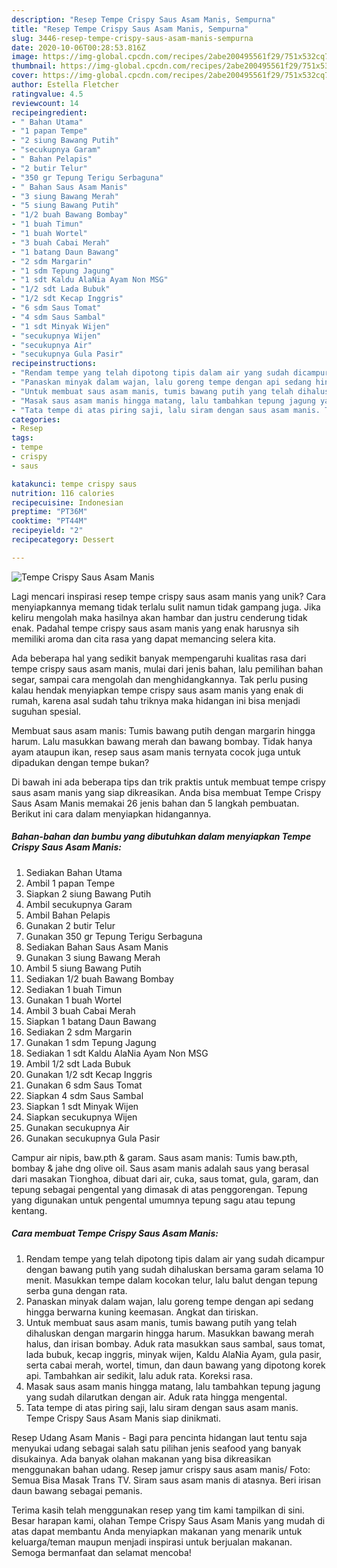 ```yaml
---
description: "Resep Tempe Crispy Saus Asam Manis, Sempurna"
title: "Resep Tempe Crispy Saus Asam Manis, Sempurna"
slug: 3446-resep-tempe-crispy-saus-asam-manis-sempurna
date: 2020-10-06T00:28:53.816Z
image: https://img-global.cpcdn.com/recipes/2abe200495561f29/751x532cq70/tempe-crispy-saus-asam-manis-foto-resep-utama.jpg
thumbnail: https://img-global.cpcdn.com/recipes/2abe200495561f29/751x532cq70/tempe-crispy-saus-asam-manis-foto-resep-utama.jpg
cover: https://img-global.cpcdn.com/recipes/2abe200495561f29/751x532cq70/tempe-crispy-saus-asam-manis-foto-resep-utama.jpg
author: Estella Fletcher
ratingvalue: 4.5
reviewcount: 14
recipeingredient:
- " Bahan Utama"
- "1 papan Tempe"
- "2 siung Bawang Putih"
- "secukupnya Garam"
- " Bahan Pelapis"
- "2 butir Telur"
- "350 gr Tepung Terigu Serbaguna"
- " Bahan Saus Asam Manis"
- "3 siung Bawang Merah"
- "5 siung Bawang Putih"
- "1/2 buah Bawang Bombay"
- "1 buah Timun"
- "1 buah Wortel"
- "3 buah Cabai Merah"
- "1 batang Daun Bawang"
- "2 sdm Margarin"
- "1 sdm Tepung Jagung"
- "1 sdt Kaldu AlaNia Ayam Non MSG"
- "1/2 sdt Lada Bubuk"
- "1/2 sdt Kecap Inggris"
- "6 sdm Saus Tomat"
- "4 sdm Saus Sambal"
- "1 sdt Minyak Wijen"
- "secukupnya Wijen"
- "secukupnya Air"
- "secukupnya Gula Pasir"
recipeinstructions:
- "Rendam tempe yang telah dipotong tipis dalam air yang sudah dicampur dengan bawang putih yang sudah dihaluskan bersama garam selama 10 menit. Masukkan tempe dalam kocokan telur, lalu balut dengan tepung serba guna dengan rata."
- "Panaskan minyak dalam wajan, lalu goreng tempe dengan api sedang hingga berwarna kuning keemasan. Angkat dan tiriskan."
- "Untuk membuat saus asam manis, tumis bawang putih yang telah dihaluskan dengan margarin hingga harum. Masukkan bawang merah halus, dan irisan bombay. Aduk rata masukkan saus sambal, saus tomat, lada bubuk, kecap inggris, minyak wijen, Kaldu AlaNia Ayam, gula pasir, serta cabai merah, wortel, timun, dan daun bawang yang dipotong korek api. Tambahkan air sedikit, lalu aduk rata. Koreksi rasa."
- "Masak saus asam manis hingga matang, lalu tambahkan tepung jagung yang sudah dilarutkan dengan air. Aduk rata hingga mengental."
- "Tata tempe di atas piring saji, lalu siram dengan saus asam manis. Tempe Crispy Saus Asam Manis siap dinikmati."
categories:
- Resep
tags:
- tempe
- crispy
- saus

katakunci: tempe crispy saus 
nutrition: 116 calories
recipecuisine: Indonesian
preptime: "PT36M"
cooktime: "PT44M"
recipeyield: "2"
recipecategory: Dessert

---
```



![Tempe Crispy Saus Asam Manis](https://img-global.cpcdn.com/recipes/2abe200495561f29/751x532cq70/tempe-crispy-saus-asam-manis-foto-resep-utama.jpg)

Lagi mencari inspirasi resep tempe crispy saus asam manis yang unik? Cara menyiapkannya memang tidak terlalu sulit namun tidak gampang juga. Jika keliru mengolah maka hasilnya akan hambar dan justru cenderung tidak enak. Padahal tempe crispy saus asam manis yang enak harusnya sih memiliki aroma dan cita rasa yang dapat memancing selera kita.

Ada beberapa hal yang sedikit banyak mempengaruhi kualitas rasa dari tempe crispy saus asam manis, mulai dari jenis bahan, lalu pemilihan bahan segar, sampai cara mengolah dan menghidangkannya. Tak perlu pusing kalau hendak menyiapkan tempe crispy saus asam manis yang enak di rumah, karena asal sudah tahu triknya maka hidangan ini bisa menjadi suguhan spesial.

Membuat saus asam manis: Tumis bawang putih dengan margarin hingga harum. Lalu masukkan bawang merah dan bawang bombay. Tidak hanya ayam ataupun ikan, resep saus asam manis ternyata cocok juga untuk dipadukan dengan tempe bukan?


Di bawah ini ada beberapa tips dan trik praktis untuk membuat tempe crispy saus asam manis yang siap dikreasikan. Anda bisa membuat Tempe Crispy Saus Asam Manis memakai 26 jenis bahan dan 5 langkah pembuatan. Berikut ini cara dalam menyiapkan hidangannya.

<!--inarticleads1-->

##### Bahan-bahan dan bumbu yang dibutuhkan dalam menyiapkan Tempe Crispy Saus Asam Manis:

1. Sediakan  Bahan Utama
1. Ambil 1 papan Tempe
1. Siapkan 2 siung Bawang Putih
1. Ambil secukupnya Garam
1. Ambil  Bahan Pelapis
1. Gunakan 2 butir Telur
1. Gunakan 350 gr Tepung Terigu Serbaguna
1. Sediakan  Bahan Saus Asam Manis
1. Gunakan 3 siung Bawang Merah
1. Ambil 5 siung Bawang Putih
1. Sediakan 1/2 buah Bawang Bombay
1. Sediakan 1 buah Timun
1. Gunakan 1 buah Wortel
1. Ambil 3 buah Cabai Merah
1. Siapkan 1 batang Daun Bawang
1. Sediakan 2 sdm Margarin
1. Gunakan 1 sdm Tepung Jagung
1. Sediakan 1 sdt Kaldu AlaNia Ayam Non MSG
1. Ambil 1/2 sdt Lada Bubuk
1. Gunakan 1/2 sdt Kecap Inggris
1. Gunakan 6 sdm Saus Tomat
1. Siapkan 4 sdm Saus Sambal
1. Siapkan 1 sdt Minyak Wijen
1. Siapkan secukupnya Wijen
1. Gunakan secukupnya Air
1. Gunakan secukupnya Gula Pasir


Campur air nipis, baw.pth &amp; garam. Saus asam manis: Tumis baw.pth, bombay &amp; jahe dng olive oil. Saus asam manis adalah saus yang berasal dari masakan Tionghoa, dibuat dari air, cuka, saus tomat, gula, garam, dan tepung sebagai pengental yang dimasak di atas penggorengan. Tepung yang digunakan untuk pengental umumnya tepung sagu atau tepung kentang. 

<!--inarticleads2-->

##### Cara membuat Tempe Crispy Saus Asam Manis:

1. Rendam tempe yang telah dipotong tipis dalam air yang sudah dicampur dengan bawang putih yang sudah dihaluskan bersama garam selama 10 menit. Masukkan tempe dalam kocokan telur, lalu balut dengan tepung serba guna dengan rata.
1. Panaskan minyak dalam wajan, lalu goreng tempe dengan api sedang hingga berwarna kuning keemasan. Angkat dan tiriskan.
1. Untuk membuat saus asam manis, tumis bawang putih yang telah dihaluskan dengan margarin hingga harum. Masukkan bawang merah halus, dan irisan bombay. Aduk rata masukkan saus sambal, saus tomat, lada bubuk, kecap inggris, minyak wijen, Kaldu AlaNia Ayam, gula pasir, serta cabai merah, wortel, timun, dan daun bawang yang dipotong korek api. Tambahkan air sedikit, lalu aduk rata. Koreksi rasa.
1. Masak saus asam manis hingga matang, lalu tambahkan tepung jagung yang sudah dilarutkan dengan air. Aduk rata hingga mengental.
1. Tata tempe di atas piring saji, lalu siram dengan saus asam manis. Tempe Crispy Saus Asam Manis siap dinikmati.


Resep Udang Asam Manis - Bagi para pencinta hidangan laut tentu saja menyukai udang sebagai salah satu pilihan jenis seafood yang banyak disukainya. Ada banyak olahan makanan yang bisa dikreasikan menggunakan bahan udang. Resep jamur crispy saus asam manis/ Foto: Semua Bisa Masak Trans TV. Siram saus asam manis di atasnya. Beri irisan daun bawang sebagai pemanis. 

Terima kasih telah menggunakan resep yang tim kami tampilkan di sini. Besar harapan kami, olahan Tempe Crispy Saus Asam Manis yang mudah di atas dapat membantu Anda menyiapkan makanan yang menarik untuk keluarga/teman maupun menjadi inspirasi untuk berjualan makanan. Semoga bermanfaat dan selamat mencoba!
